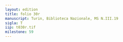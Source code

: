 ```yaml
---
layout: edition
title: folio 30r
manuscript: Turin, Biblioteca Nazionale, MS N.III.19
sigla: T
iip: t030r.tif
milestone: 59
---
```

